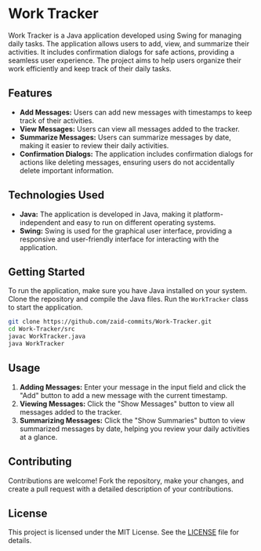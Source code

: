 # Work Tracker

Work Tracker is a Java application developed using Swing for managing daily tasks. The application allows users to add, view, and summarize their activities. It includes confirmation dialogs for safe actions, providing a seamless user experience. The project aims to help users organize their work efficiently and keep track of their daily tasks.

## Features
- **Add Messages:** Users can add new messages with timestamps to keep track of their activities.
- **View Messages:** Users can view all messages added to the tracker.
- **Summarize Messages:** Users can summarize messages by date, making it easier to review their daily activities.
- **Confirmation Dialogs:** The application includes confirmation dialogs for actions like deleting messages, ensuring users do not accidentally delete important information.

## Technologies Used
- **Java:** The application is developed in Java, making it platform-independent and easy to run on different operating systems.
- **Swing:** Swing is used for the graphical user interface, providing a responsive and user-friendly interface for interacting with the application.

## Getting Started
To run the application, make sure you have Java installed on your system. Clone the repository and compile the Java files. Run the `WorkTracker` class to start the application.

```bash
git clone https://github.com/zaid-commits/Work-Tracker.git
cd Work-Tracker/src
javac WorkTracker.java
java WorkTracker
```

## Usage
1. **Adding Messages:** Enter your message in the input field and click the "Add" button to add a new message with the current timestamp.
2. **Viewing Messages:** Click the "Show Messages" button to view all messages added to the tracker.
3. **Summarizing Messages:** Click the "Show Summaries" button to view summarized messages by date, helping you review your daily activities at a glance.

## Contributing
Contributions are welcome! Fork the repository, make your changes, and create a pull request with a detailed description of your contributions.

## License
This project is licensed under the MIT License. See the [LICENSE](LICENSE) file for details.
